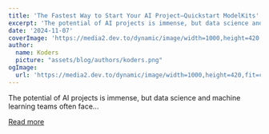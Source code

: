 ```yaml
---
title: 'The Fastest Way to Start Your AI Project–Quickstart ModelKits'
excerpt: 'The potential of AI projects is immense, but data science and machine learning teams often face...'
date: '2024-11-07'
coverImage: 'https://media2.dev.to/dynamic/image/width=1000,height=420,fit=cover,gravity=auto,format=auto/https%3A%2F%2Fdev-to-uploads.s3.amazonaws.com%2Fuploads%2Farticles%2Fvlfqfiak6qicrhvglgnh.jpg'
author:
  name: Koders
  picture: "assets/blog/authors/koders.png"
ogImage:
  url: 'https://media2.dev.to/dynamic/image/width=1000,height=420,fit=cover,gravity=auto,format=auto/https%3A%2F%2Fdev-to-uploads.s3.amazonaws.com%2Fuploads%2Farticles%2Fvlfqfiak6qicrhvglgnh.jpg'
---
```


The potential of AI projects is immense, but data science and machine learning teams often face...

[Read more](https://dev.to/kitops/start-your-ai-project-in-minutes-with-jozu-quickstart-modelkits-1k2d)
